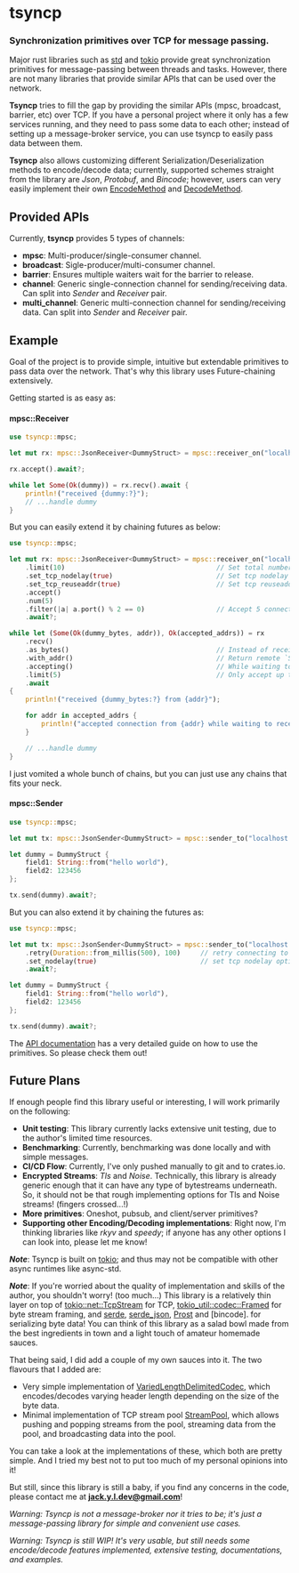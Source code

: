 # tsyncp

### Synchronization primitives over TCP for message passing.

Major rust libraries such as [std] and [tokio] provide great synchronization primitives for
message-passing between threads and tasks. However, there are not many libraries
that provide similar APIs that can be used over the network.

**Tsyncp** tries to fill the gap by providing the similar APIs (mpsc, broadcast, barrier, etc) over TCP. If you
have a personal project where it only has a few services running, and they need to pass some data to each other;
instead of setting up a message-broker service, you can use tsyncp to easily pass data between them.

**Tsyncp** also allows customizing different Serialization/Deserialization methods to encode/decode
data; currently, supported schemes straight from the library are _Json_, _Protobuf_, and _Bincode_; however,
users can very easily implement their own [EncodeMethod] and [DecodeMethod].

## Provided APIs

Currently, **tsyncp** provides 5 types of channels:

-   **mpsc**: Multi-producer/single-consumer channel.
-   **broadcast**: Sigle-producer/multi-consumer channel.
-   **barrier**: Ensures multiple waiters wait for the barrier to release.
-   **channel**: Generic single-connection channel for sending/receiving data.
    Can split into _Sender_ and _Receiver_ pair.
-   **multi_channel**: Generic multi-connection channel for sending/receiving data.
    Can split into _Sender_ and _Receiver_ pair.

## Example

Goal of the project is to provide simple, intuitive but extendable primitives to pass data over the network.
That's why this library uses Future-chaining extensively.

Getting started is as easy as:

#### mpsc::Receiver

```rust
use tsyncp::mpsc;

let mut rx: mpsc::JsonReceiver<DummyStruct> = mpsc::receiver_on("localhost:8000").await?;

rx.accept().await?;

while let Some(Ok(dummy)) = rx.recv().await {
    println!("received {dummy:?}");
    // ...handle dummy
}
```

But you can easily extend it by chaining futures as below:

```rust
use tsyncp::mpsc;

let mut rx: mpsc::JsonReceiver<DummyStruct> = mpsc::receiver_on("localhost:8000")
    .limit(10)                                      // Set total number of allowed connections to 10.
    .set_tcp_nodelay(true)                          // Set tcp nodelay option to true.
    .set_tcp_reuseaddr(true)                        // Set tcp reuseaddr option to true.
    .accept()
    .num(5)
    .filter(|a| a.port() % 2 == 0)                  // Accept 5 connections where the port value is even.
    .await?;

while let (Some(Ok(dummy_bytes, addr)), Ok(accepted_addrs)) = rx
    .recv()
    .as_bytes()                                     // Instead of receiving decoded `DummyStruct`, return raw bytes.
    .with_addr()                                    // Return remote `SocketAddr` along with data.
    .accepting()                                    // While waiting to receive, also accept incoming connections.
    .limit(5)                                       // Only accept up to 5 connections. (defaults to receiver's limit if unspecified)
    .await
{
    println!("received {dummy_bytes:?} from {addr}");

    for addr in accepted_addrs {
        println!("accepted connection from {addr} while waiting to receive data");
    }

    // ...handle dummy
}
```

I just vomited a whole bunch of chains, but you can just use any chains that fits your neck.

#### mpsc::Sender

```rust
use tsyncp::mpsc;

let mut tx: mpsc::JsonSender<DummyStruct> = mpsc::sender_to("localhost:8000").await?;

let dummy = DummyStruct {
    field1: String::from("hello world"),
    field2: 123456
};

tx.send(dummy).await?;

```

But you can also extend it by chaining the futures as:

```rust
use tsyncp::mpsc;

let mut tx: mpsc::JsonSender<DummyStruct> = mpsc::sender_to("localhost:8000")
    .retry(Duration::from_millis(500), 100)     // retry connecting to receiver 100 times every 500 ms.
    .set_nodelay(true)                          // set tcp nodelay option to `true`
    .await?;

let dummy = DummyStruct {
    field1: String::from("hello world"),
    field2: 123456
};

tx.send(dummy).await?;
```

The [API documentation](https://docs.rs/tsyncp/) has a very detailed guide on how to use the primitives. So please check them out!

## Future Plans

If enough people find this library useful or interesting, I will work primarily on the following:

-   **Unit testing**: This library currently lacks extensive unit testing, due to the author's limited time resources.
-   **Benchmarking**: Currently, benchmarking was done locally and with simple messages.
-   **CI/CD Flow**: Currently, I've only pushed manually to git and to crates.io.
-   **Encrypted Streams**: _Tls_ and _Noise_. Technically, this library is already generic enough that it can have any type of bytestreams underneath.
    So, it should not be that rough implementing options for Tls and Noise streams! (fingers crossed...!)
-   **More primitives**: Oneshot, pubsub, and client/server primitives?
-   **Supporting other Encoding/Decoding implementations**: Right now, I'm thinking libraries like _rkyv_ and _speedy_;
    if anyone has any other options I can look into, please let me know!

**_Note_**: Tsyncp is built on [tokio]; and thus may not be compatible with other async runtimes like async-std.

**_Note_**: If you're worried about the quality of implementation and skills of the author, you shouldn't worry! (too much...)
This library is a relatively thin layer on top of [tokio::net::TcpStream] for TCP,
[tokio_util::codec::Framed] for byte stream framing, and [serde], [serde_json], [Prost] and [bincode]. for serializing byte data!
You can think of this library as a salad bowl made from the best ingredients in town and a light touch of amateur homemade sauces.

That being said, I did add a couple of my own sauces into it. The two flavours that I added are:

-   Very simple implementation of [VariedLengthDelimitedCodec](https://docs.rs/tsyncp/latest/tsyncp/util/frame_codec/struct.VariedLengthDelimitedCodec.html),
    which encodes/decodes varying header length depending on the size of the byte data.
-   Minimal implementation of TCP stream pool [StreamPool](https://docs.rs/tsyncp/latest/tsyncp/util/stream_pool/struct.StreamPool.html),
    which allows pushing and popping streams from the pool, streaming data from the pool, and broadcasting data into the pool.

You can take a look at the implementations of these, which both are pretty simple.
And I tried my best not to put too much of my personal opinions into it!

But still, since this library is still a baby, if you find any concerns in the code, please contact me at **jack.y.l.dev@gmail.com**!

_Warning: Tsyncp is not a message-broker nor it tries to be;
it's just a message-passing library for simple and convenient use cases._

_Warning: Tsyncp is still WIP! It's very usable, but still needs some encode/decode features implemented, extensive testing, documentations, and examples._

[std]: https://doc.rust-lang.org/stable/std/
[tokio]: https://docs.rs/tokio/latest/tokio/index.html
[encodemethod]: https://docs.rs/tsyncp/latest/tsyncp/util/codec/trait.EncodeMethod.html
[decodemethod]: https://docs.rs/tsyncp/latest/tsyncp/util/codec/trait.DecodeMethod.html
[tokio::net::tcpstream]: https://docs.rs/tokio/latest/tokio/net/struct.TcpStream.html
[tokio_util::codec::framed]: https://docs.rs/tokio-util/latest/tokio_util/codec/struct.Framed.html
[serde]: https://crates.io/crates/serde
[serde_json]: https://crates.io/crates/serde_json
[prost]: https://crates.io/crates/prost
